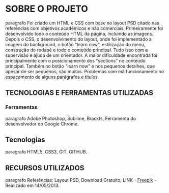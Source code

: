 # SOBRE O PROJETO
paragrafo
Foi criado um HTML e CSS com base no layout PSD citado nas referências com objetivos acadêmicos e não comerciais. Primeiramente foi desenvolvido todo o conteúdo HTML da página, incluindo as imagens. Depois o CSS, o desenvolvimento do layout, onde foi implementado a imagem do background, o botão "learn now", estilização do menu, construção do rodapé e todo o conteúdo principal. Tudo isso com a supervisão e ajuda de um orientador.
A maior dificuldade encontrada foi principalmente com o posicionamento dos "sections" no conteúdo principal. Também no botão "learn now" e nos pequenos detalhes, que apesar de ser pequenos, são muitos. Problemas com má funcionamento no espaçamento de alguns parágrafos e títulos.


## TECNOLOGIAS E FERRAMENTAS UTILIZADAS
### Ferramentas
paragrafo
Adobe Photoshop, Sublime, Brackts, Ferramenta do desenvolvedor do Google Chrome.

## Tecnologias
paragrafo
HTML5, CSS3, GIT, GITHUB.

## RECURSOS UTILIZADOS
paragrafo
Referências:
Layout PSD, Download Gratuito, LINK - [Freepik](http://br.freepik.com/index.php?goto=41&idd=597752&url=aHR0cDovL3hvb3BsYXRlLmNvbS90ZW1wbGF0ZS9kZXRhaWxzLzI2MjctZWNvLWJ1c2luZXNzLXBzZC10ZW1wbGF0ZQ==) -
Realizado em 14/05/2013.
